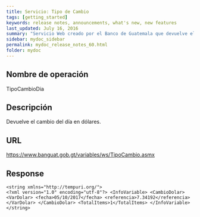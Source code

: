 ```yaml
---
title: Servicio: Tipo de Cambio 
tags: [getting_started]
keywords: release notes, announcements, what's new, new features
last_updated: July 16, 2016
summary: "Servicio Web creado por el Banco de Guatemala que devuelve el Tipo de cambio en moneda extranjera"
sidebar: mydoc_sidebar
permalink: mydoc_release_notes_60.html
folder: mydoc
---
```


## Nombre de operación

TipoCambioDia

## Descripción

Devuelve el cambio del día en dólares.

## URL

https://www.banguat.gob.gt/variables/ws/TipoCambio.asmx

## Response

```yamll
<string xmlns="http://tempuri.org/">
<?xml version="1.0" encoding="utf-8"?> <InfoVariable> <CambioDolar> <VarDolar> <fecha>05/10/2017</fecha> <referencia>7.34192</referencia> </VarDolar> </CambioDolar> <TotalItems>1</TotalItems> </InfoVariable>
</string>
```

